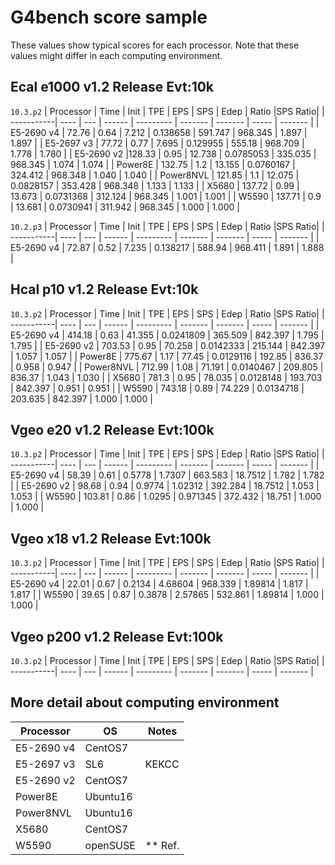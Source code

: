 # G4bench score sample

These values show typical scores for each processor. Note that these values might differ in each computing environment.

## Ecal e1000	v1.2 Release	Evt:10k
`10.3.p2`
| Processor	 | Time	  | Init |  TPE   |   EPS     |  SPS    |   Edep  | Ratio |SPS Ratio|
| -----------| ----   | ---  | ------ | --------- | ------- | ------- | ----- | ------- |
| E5-2690 v4 | 72.76  | 0.64 | 7.212	| 0.138658	| 591.747	| 968.345	| 1.897	| 1.897   |
| E5-2697 v3 | 77.72  | 0.77 | 7.695	| 0.129955	| 555.18	| 968.709	| 1.778	| 1.780   |
| E5-2690 v2 |128.33  | 0.95 | 12.738	| 0.0785053	| 335.035	| 968.345	| 1.074	| 1.074   |
| Power8E	   | 132.75	| 1.2	 | 13.155	| 0.0760167	| 324.412	| 968.348	| 1.040	| 1.040   |
| Power8NVL	 | 121.85	| 1.1	 | 12.075	| 0.0828157	| 353.428	| 968.348	| 1.133	| 1.133   |
| X5680	     | 137.72	| 0.99 | 13.673	| 0.0731368	| 312.124	| 968.345	| 1.001	| 1.001   |
| W5590	     | 137.71	| 0.9	 | 13.681	| 0.0730941	| 311.942	| 968.345	| 1.000	| 1.000   |

`10.2.p3`
| Processor	 | Time	  | Init |  TPE   |   EPS     |  SPS    |   Edep  | Ratio |SPS Ratio|
| -----------| ----   | ---  | ------ | --------- | ------- | ------- | ----- | ------- |
| E5-2690 v4 | 72.87	| 0.52 | 7.235  |	0.138217	| 588.94	| 968.411 |	1.891 | 1.888   |


## Hcal p10 v1.2 Release Evt:10k
`10.3.p2`
| Processor	 | Time	  | Init |  TPE   |   EPS     |  SPS    |   Edep  | Ratio |SPS Ratio|
| -----------| ----   | ---  | ------ | --------- | ------- | ------- | ----- | ------- |
| E5-2690 v4	 | 414.18	| 0.63 | 41.355	| 0.0241809	| 365.509	| 842.397 | 1.795 | 1.795 |
| E5-2690 v2	 | 703.53	| 0.95 | 70.258	| 0.0142333	| 215.144	| 842.397 | 1.057 | 1.057 |
| Power8E	     | 775.67	| 1.17 | 77.45	| 0.0129116	| 192.85	| 836.37	| 0.958	| 0.947 |
| Power8NVL	   | 712.99	| 1.08 | 71.191	| 0.0140467	| 209.805 | 836.37	| 1.043	| 1.030 |
| X5680	       | 781.3	| 0.95 | 78.035	| 0.0128148	| 193.703 | 842.397	| 0.951	| 0.951 |
| W5590	       | 743.18	| 0.89 | 74.229	| 0.0134718	| 203.635 | 842.397	| 1.000	| 1.000 |


## Vgeo e20 v1.2 Release Evt:100k
`10.3.p2`
| Processor	 | Time	  | Init |  TPE   |   EPS     |  SPS    |   Edep  | Ratio |SPS Ratio|
| -----------| ----   | ---  | ------ | --------- | ------- | ------- | ----- | ------- |
| E5-2690 v4 | 58.39	| 0.61 | 0.5778	| 1.7307	  | 663.583 | 18.7512	| 1.782 | 1.782   |
| E5-2690 v2 | 98.68	| 0.94 | 0.9774	| 1.02312  	| 392.284 | 18.7512	| 1.053 | 1.053   |
| W5590      | 103.81 | 0.86 | 1.0295	| 0.971345  |	372.432	| 18.751	| 1.000 | 1.000   |

## Vgeo x18 v1.2 Release Evt:100k
`10.3.p2`
| Processor	 | Time	  | Init |  TPE   |   EPS     |  SPS    |   Edep  | Ratio |SPS Ratio|
| -----------| ----   | ---  | ------ | --------- | ------- | ------- | ----- | ------- |
| E5-2690 v4 | 22.01	| 0.67 | 0.2134	| 4.68604	  | 968.339 | 1.89814 | 1.817 |	1.817   |
| W5590	     | 39.65	| 0.87 | 0.3878	| 2.57865	  | 532.861 | 1.89814 | 1.000 |	1.000   |


## Vgeo p200 v1.2 Release Evt:100k
`10.3.p2`
| Processor	 | Time	  | Init |  TPE   |   EPS     |  SPS    |   Edep  | Ratio |SPS Ratio|
| -----------| ----   | ---  | ------ | --------- | ------- | ------- | ----- | ------- |


## More detail about computing environment
| Processor	 | OS	      | Notes     |
| -----------| ----     | ---       |
| E5-2690 v4 | CentOS7  |           |
| E5-2697 v3 | SL6      | KEKCC     |
| E5-2690 v2 | CentOS7  |           |
| Power8E    | Ubuntu16 |           |
| Power8NVL  | Ubuntu16 |           |
| X5680      | CentOS7  |           |
| W5590      | openSUSE | ** Ref.   |
